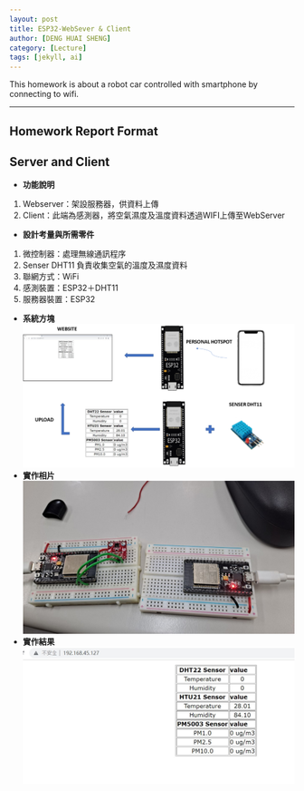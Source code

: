 ```yaml
---
layout: post
title: ESP32-WebSever & Client
author: [DENG HUAI SHENG]
category: [Lecture]
tags: [jekyll, ai]
---
```


This homework is about a robot car controlled with smartphone by connecting to wifi.

---
## Homework Report Format
## Server and Client
* **功能說明**
1. Webserver：架設服務器，供資料上傳
2. Client：此端為感測器，將空氣濕度及溫度資料透過WIFI上傳至WebServer
* **設計考量與所需零件**
1. 微控制器：處理無線通訊程序
2. Senser DHT11 負責收集空氣的溫度及濕度資料
3. 聯網方式：WiFi 
4. 感測裝置：ESP32＋DHT11
5. 服務器裝置：ESP32
* **系統方塊**
![](https://github.com/DENG0616/MCU-project/blob/main/images/WEBSERVER.png?raw=true)
* **實作相片**
![](https://github.com/DENG0616/MCU-project/blob/main/images/WEBSERVER1.jpg?raw=true)
* **實作結果**
![](https://github.com/DENG0616/MCU-project/blob/main/images/OUTCOME.jpg?raw=true)
